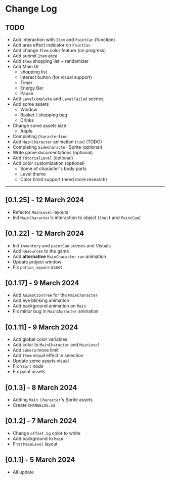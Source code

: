 # Change Log

## TODO

- Add interaction with `Item` and `PaintCan` (function)
- Add area effect indicator on `PaintCan`
- Add change `Item` color feature (on progress)
- Add submit `Item` area
- Add `Item` shopping list + randomizer
- Add Main UI
  - shopping list
  - interact button (for visual support)
  - Timer
  - Energy Bar
  - Pause
- Add `LevelComplete` and `LevelFailed` scenes
- Add some assets
  - Window
  - Basket / shopping bag
  - Drinks
- Change some assets size
  - Apple
- Completing `CharacterIcon`
- Add `MainCharacter` animation (`run`) (TODO)
- Completing `SideCharacter` Sprite (optional)
- Write game documentations (optional)
- Add `TutorialLevel` (optional)
- Add color customization (optional)
  - Some of character's body parts
  - Level theme
  - Color blind support (need more research)

---

## [0.1.25] - 12 March 2024

- Refactor `MainLevel` layouts
- Init `MainCharacter`'s interaction to object (`Shelf` and `PaintCan`)

## [0.1.22] - 12 March 2024

- Init `inventory` and `paintCan` scenes and Visuals
- Add `Resources` to the game
- Add **alternative** `MainCharacter` `run` animation
- Update project window
- Fix `potion_square` asset

## [0.1.17] - 9 March 2024

- Add `AnimationTree` for the `MainCharacter`
- Add eye blinking animation
- Add background animation on `Main`
- Fix minor bug in `MainCharacter` animation

## [0.1.11] - 9 March 2024

- Add global color variables
- Add color to `MainCharacter` and `MainLevel`
- Add `Camera` move limit
- Add `Item` visual effect in selection
- Update some assets visual
- Fix `YSort` _node_
- Fix paint assets

## [0.1.3] - 8 March 2024

- Adding `Main Character`'s Sprite assets
- Create `CHANGELOG.md`

## [0.1.2] - 7 March 2024

- Change `offset_bg` color to white
- Add background to `Main`
- First `MainLevel` layout

## [0.1.1] - 5 March 2024

- All update
